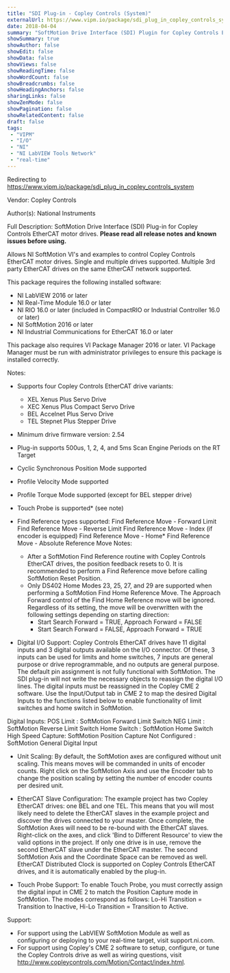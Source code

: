 ```yaml
---
title: "SDI Plug-in - Copley Controls (System)"
externalUrl: https://www.vipm.io/package/sdi_plug_in_copley_controls_system
date: 2018-04-04
summary: "SoftMotion Drive Interface (SDI) Plugin for Copley Controls EtherCAT Motor Drives"
showSummary: true
showAuthor: false
showEdit: false
showData: false
showViews: false
showReadingTime: false
showWordCount: false
showBreadcrumbs: false
showHeadingAnchors: false
sharingLinks: false
showZenMode: false
showPagination: false
showRelatedContent: false
draft: false
tags:
 - "VIPM"
 - "I/O"
 - "NI"
 - "NI LabVIEW Tools Network"
 - "real-time"
---
```


Redirecting to https://www.vipm.io/package/sdi_plug_in_copley_controls_system

Vendor: Copley Controls

Author(s): National Instruments
 
Full Description:
SoftMotion Drive Interface (SDI) Plug-in for Copley Controls EtherCAT motor drives. **Please read all release notes and known issues before using.**

Allows NI SoftMotion VI's and examples to control Copley Controls EtherCAT motor drives. Single and multiple drives supported. Multiple 3rd party EtherCAT drives on the same EtherCAT network supported.

This package requires the following installed software:
- NI LabVIEW 2016 or later
- NI Real-Time Module 16.0 or later
- NI RIO 16.0 or later (included in CompactRIO or Industrial Controller 16.0 or later)
- NI SoftMotion 2016 or later
- NI Industrial Communications for EtherCAT 16.0 or later

This package also requires VI Package Manager 2016 or later.
VI Package Manager must be run with administrator privileges to ensure this package is installed correctly.

Notes:
- Supports four Copley Controls EtherCAT drive variants:
  - XEL Xenus Plus Servo Drive
  - XEC Xenus Plus Compact Servo Drive
  - BEL Accelnet Plus Servo Drive
  - TEL Stepnet Plus Stepper Drive
- Minimum drive firmware version: 2.54
- Plug-in supports 500us, 1, 2, 4, and 5ms Scan Engine Periods on the RT Target
- Cyclic Synchronous Position Mode supported
- Profile Velocity Mode supported
- Profile Torque Mode supported (except for BEL stepper drive)
- Touch Probe is supported* (see note)
- Find Reference types supported:
  Find Reference Move - Forward Limit
  Find Reference Move - Reverse Limit
  Find Reference Move - Index (if encoder is equipped)
  Find Reference Move - Home*
  Find Reference Move - Absolute
  Reference Move Notes:
  - After a SoftMotion Find Reference routine with Copley Controls EtherCAT drives, the position feedback resets to 0. It is recommended to perform a Find Reference move before calling SoftMotion Reset Position.
  - Only DS402 Home Modes 23, 25, 27, and 29 are supported when performing a SoftMotion Find Home Reference Move. The Approach Forward control of the Find Home Reference move will be ignored. Regardless of its setting, the move will be overwritten with the following settings depending on starting direction:
     - Start Search Forward = TRUE, Approach Forward = FALSE
     - Start Search Forward = FALSE, Approach Forward = TRUE

- Digital I/O Support:
Copley Controls EtherCAT drives have 11 digital inputs and 3 digital outputs available on the I/O connector. Of these, 3 inputs can be used for limits and home switches, 7 inputs are general purpose or drive reprogrammable, and no outputs are general purpose. The default pin assignment is not fully functional with SoftMotion.
The SDI plug-in will not write the necessary objects to reassign the digital I/O lines. The digital inputs must be reassigned in the Copley CME 2 software. Use the Input/Output tab in CME 2 to map the desired Digital Inputs to the functions listed below to enable functionality of limit switches and home switch in SoftMotion.

Digital Inputs:
POS Limit : SoftMotion Forward Limit Switch
NEG Limit : SoftMotion Reverse Limit Switch
Home Switch : SoftMotion Home Switch
High Speed Capture: SoftMotion Position Capture
Not Configured : SoftMotion General Digital Input

- Unit Scaling:
By default, the SoftMotion axes are configured without unit scaling. This means moves will be commanded in units of encoder counts. Right click on the SoftMotion Axis and use the Encoder tab to change the position scaling by setting the number of encoder counts per desired unit.

- EtherCAT Slave Configuration:
The example project has two Copley EtherCAT drives: one BEL and one TEL. This means that you will most likely need to delete the EtherCAT slaves in the example project and discover the drives connected to your master.
Once complete, the SoftMotion Axes will need to be re-bound with the EtherCAT slaves. Right-click on the axes, and click 'Bind to Different Resource' to view the valid options in the project. If only one drive is in use, remove the second EtherCAT slave under the EtherCAT master. The second SoftMotion Axis and the Coordinate Space can be removed as well.
EtherCAT Distributed Clock is supported on Copley Controls EtherCAT drives, and it is automatically enabled by the plug-in.

- Touch Probe Support:
To enable Touch Probe, you must correctly assign the digital input in CME 2 to match the Position Capture mode in SoftMotion. The modes correspond as follows: Lo-Hi Transition = Transition to Inactive, Hi-Lo Transition = Transition to Active.

Support:
- For support using the LabVIEW SoftMotion Module as well as configuring or deploying to your real-time target, visit support.ni.com.
- For support using Copley's CME 2 software to setup, configure, or tune the Copley Controls drive as well as wiring questions, visit http://www.copleycontrols.com/Motion/Contact/index.html.
